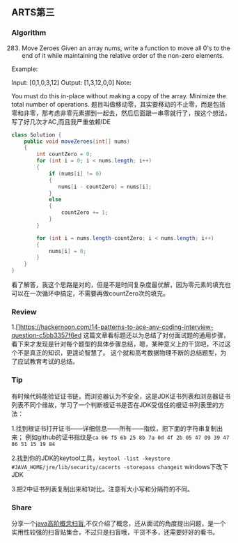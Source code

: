 ## ARTS第三
### Algorithm
283. Move Zeroes
Given an array nums, write a function to move all 0's to the end of it while maintaining the relative order of the non-zero elements.

Example:

Input: [0,1,0,3,12]
Output: [1,3,12,0,0]
Note:

You must do this in-place without making a copy of the array.
Minimize the total number of operations.
题目叫做移动零，其实要移动的不止零，而是包括零和非零，那考虑非零元素挪到一起去，然后后面跟一串零就行了，按这个想法，写了好几次才AC,而且我严重依赖IDE
```java
class Solution {
    public void moveZeroes(int[] nums)
    {
        int countZero = 0;
        for (int i = 0; i < nums.length; i++)
        {
            if (nums[i] != 0)
            {
               nums[i - countZero] = nums[i];
            }
            else
            {
                countZero += 1;
            }
        }

        for (int i = nums.length-countZero; i < nums.length; i++)
        {
            nums[i] = 0;
        }
    }
}
```

看了解答，我这个思路是对的，但是不是时间复杂度最优解，因为零元素的填充也可以在一次循环中搞定，不需要再做countZero次的填充。

### Review
1.[]https://hackernoon.com/14-patterns-to-ace-any-coding-interview-question-c5bb3357f6ed
这篇文章看标题还以为总结了对付面试题的通用步骤，看下来才发现是针对每个题型的具体步骤总结，嗯，某种意义上的干货吧，不过这个不是真正的知识，更遑论智慧了。
这个就和高考数据物理不断的总结题型，为了应试教育考试的总结。

### Tip
有时候代码能验证证书链，而浏览器认为不安全，这是JDK证书列表和浏览器证书列表不同个缘故，学习了一个判断根证书是否在JDK受信任的根证书列表里的方法：

1.找到根证书打开证书——详细信息——所有——指纹，把下面的字符串复制出来；
例如github的证书指纹是`‎ca 06 f5 6b 25 8b 7a 0d 4f 2b 05 47 09 39 47 86 51 15 19 84`

2.找到你的JDK的keytool工具，`keytool -list -keystore #JAVA_HOME/jre/lib/security/cacerts -storepass changeit`
windows下改下JDK

3.把2中证书列表复制出来和1对比。注意有大小写和分隔符的不同。

### Share
分享一个[java高阶概念扫盲](https://github.com/doocs/advanced-java),不仅介绍了概念，还从面试的角度提出问题，是一个实用性较强的扫盲贴集合，不过只是扫盲哦，干货不多，还需要好好的看书。


